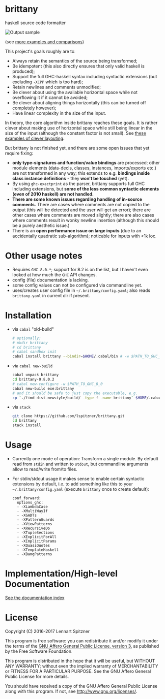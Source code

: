 # brittany
haskell source code formatter

![Output sample](https://github.com/lspitzner/brittany/raw/master/brittany-sample.gif)

(see [more examples and comparisons](/doc/showcases))

This project's goals roughly are to:

- Always retain the semantics of the source being transformed;
- Be idempotent (this also directly ensures that only valid haskell is
  produced);
- Support the full GHC-haskell syntax including syntactic extensions
  (but excluding `-XCPP` which is too hard);
- Retain newlines and comments unmodified;
- Be clever about using the available horizontal space while not overflowing
  it if it cannot be avoided;
- Be clever about aligning things horizontally (this can be turned off
  completely however);
- Have linear complexity in the size of the input.

In theory, the core algorithm inside brittany reaches these goals. It is rather
clever about making use of horizontal space while still being linear in the
size of the input (although the constant factor is not small). See
[these examples of clever layouting](/doc/showcases/Layout_Interactions.md).

But brittany is not finished yet, and there are some open issues that yet
require fixing:

- **only type-signatures and function/value bindings** are processed;
  other module elements (data-decls, classes, instances, imports/exports etc.)
  are not transformed in any way; this extends to e.g. **bindings inside class
  instance definitions** - they **won't be touched** (yet).
- By using `ghc-exactprint` as the parser, brittany supports full GHC 
  including extensions, but **some of the less common syntactic elements
  (even of 2010 haskell) are not handled**.
- **There are some known issues regarding handling of in-source comments.**
  There are cases where comments are not copied to the output (this will
  be detected and the user will get an error); there are other cases where
  comments are moved slightly; there are also cases where comments result in
  wonky newline insertion (although this should be a purely aesthetic issue.)
- There is an **open performance issue on large inputs** (due to an
  accidentally quadratic sub-algorithm); noticable for inputs with >1k loc.

# Other usage notes

- Requires `GHC-8.0.*`; support for 8.2 is on the list, but I haven't even
  looked at how much the `GHC` API changes.
- config (file) documentation is lacking.
- some config values can not be configured via commandline yet.
- uses/creates user config file in `~/.brittany/config.yaml`;
  also reads `brittany.yaml` in current dir if present.

# Installation

- via `cabal` "old-build"

  ~~~~.sh
  # optionally:
  # mkdir brittany
  # cd brittany
  # cabal sandbox init
  cabal install brittany --bindir=$HOME/.cabal/bin # -w $PATH_TO_GHC_8_0
  ~~~~

- via `cabal new-build`

  ~~~~.sh
  cabal unpack brittany
  cd brittany-0.8.0.2
  # cabal new-configure -w $PATH_TO_GHC_8_0
  cabal new-build exe:brittany
  # and it should be safe to just copy the executable, e.g.
  cp `./find dist-newstyle/build/ -type f -name brittany` $HOME/.cabal/bin/
  ~~~~

- via `stack`

  ~~~~.sh
  git clone https://github.com/lspitzner/brittany.git
  cd brittany
  stack install
  ~~~~


# Usage

- Currently one mode of operation: Transform a single module. By default read
  from `stdin` and written to `stdout`, but commandline arguments allow to
  read/write from/to files.
- For stdin/stdout usage it makes sense to enable certain syntactic extensions
  by default, i.e. to add something like this to your
  `~/.brittany/config.yaml` (execute `brittany` once to create default):

  ~~~~
  conf_forward:
    options_ghc:
    - -XLambdaCase
    - -XMultiWayIf
    - -XGADTs
    - -XPatternGuards
    - -XViewPatterns
    - -XRecursiveDo
    - -XTupleSections
    - -XExplicitForAll
    - -XImplicitParams
    - -XQuasiQuotes
    - -XTemplateHaskell
    - -XBangPatterns
  ~~~~

# Implementation/High-level Documentation

[See the documentation index](doc/implementation/index.md)

# License

Copyright (C) 2016-2017 Lennart Spitzner

This program is free software: you can redistribute it and/or modify
it under the terms of the
[GNU Affero General Public License, version 3](http://www.gnu.org/licenses/agpl-3.0.html),
as published by the Free Software Foundation.

This program is distributed in the hope that it will be useful,
but WITHOUT ANY WARRANTY; without even the implied warranty of
MERCHANTABILITY or FITNESS FOR A PARTICULAR PURPOSE.  See the
GNU Affero General Public License for more details.

You should have received a copy of the GNU Affero General Public License
along with this program.  If not, see <http://www.gnu.org/licenses/>.

